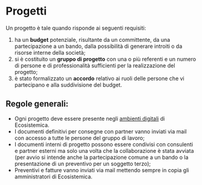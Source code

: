 # Progetti

Un progetto è tale quando risponde ai seguenti requisiti:&#x20;

1. ha un **budget** potenziale, risultante da un committente, da una partecipazione a un bando, dalla possibilità di generare introiti o da risorse interne della società;
2. si è costituito un **gruppo di progetto** con una o più referenti e un numero di persone e di professionalità sufficienti per la realizzazione del progetto;&#x20;
3. è stato formalizzato un **accordo** relativo ai ruoli delle persone che vi partecipano e alla suddivisione del budget.

## Regole generali:

* Ogni progetto deve essere presente negli [ambienti digitali](../../partecipazione/ambienti-digitali/) di Ecosistemica.
* I documenti definitivi per consegne con partner vanno inviati via mail con accesso a tutte le persone del gruppo di lavoro;
* I documenti interni di progetto possono essere condivisi con consulenti e partner esterni ma solo una volta che la collaborazione è stata avviata (per avvio si intende anche la partecipazione comune a un bando o la presentazione di un preventivo per un soggetto terzo);
* Preventivi e fatture vanno inviati via mail mettendo sempre in copia gli amministratori di Ecosistemica.
